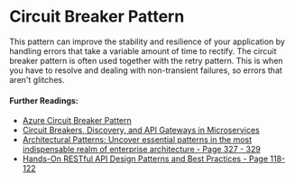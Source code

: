 # Circuit Breaker Pattern

This pattern can improve the stability and resilience of your application by handling errors that 
take a variable amount of time to rectify. The circuit breaker pattern is often used together with 
the retry pattern. This is when you have to resolve and dealing with non-transient failures, so errors 
that aren't glitches.


#### Further Readings:
* [Azure Circuit Breaker Pattern](https://docs.microsoft.com/en-us/azure/architecture/patterns/circuit-breaker)
* [Circuit Breakers, Discovery, and API Gateways in Microservices](https://arxiv.org/pdf/1609.05830.pdf)
* [Architectural Patterns: Uncover essential patterns in the most indispensable realm of enterprise architecture - Page 327 - 329](https://www.packtpub.com/gb/application-development/architectural-patterns)
* [Hands-On RESTful API Design Patterns and Best Practices - Page 118-122](https://www.packtpub.com/application-development/hands-restful-api-design-patterns-and-best-practices)
